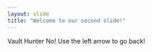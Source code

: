 ```yaml
---
layout: slide
title: "Welcome to our second slide!"
---
```

Vault Hunter No!
Use the left arrow to go back!